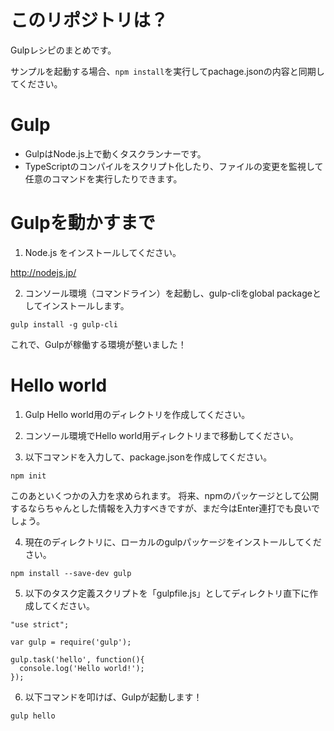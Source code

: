 # このリポジトリは？

Gulpレシピのまとめです。

サンプルを起動する場合、`npm install`を実行してpachage.jsonの内容と同期してください。

# Gulp

* GulpはNode.js上で動くタスクランナーです。
* TypeScriptのコンパイルをスクリプト化したり、ファイルの変更を監視して任意のコマンドを実行したりできます。

# Gulpを動かすまで

1. Node.js をインストールしてください。

http://nodejs.jp/

2. コンソール環境（コマンドライン）を起動し、gulp-cliをglobal packageとしてインストールします。

```
gulp install -g gulp-cli
```

これで、Gulpが稼働する環境が整いました！


# Hello world

1. Gulp Hello world用のディレクトリを作成してください。

2. コンソール環境でHello world用ディレクトリまで移動してください。

3. 以下コマンドを入力して、package.jsonを作成してください。

```
npm init
```

このあといくつかの入力を求められます。
将来、npmのパッケージとして公開するならちゃんとした情報を入力すべきですが、まだ今はEnter連打でも良いでしょう。

4. 現在のディレクトリに、ローカルのgulpパッケージをインストールしてください。

```
npm install --save-dev gulp
```

5. 以下のタスク定義スクリプトを「gulpfile.js」としてディレクトリ直下に作成してください。

```
"use strict";

var gulp = require('gulp');

gulp.task('hello', function(){
  console.log('Hello world!');
});
```

6. 以下コマンドを叩けば、Gulpが起動します！

```
gulp hello
```
